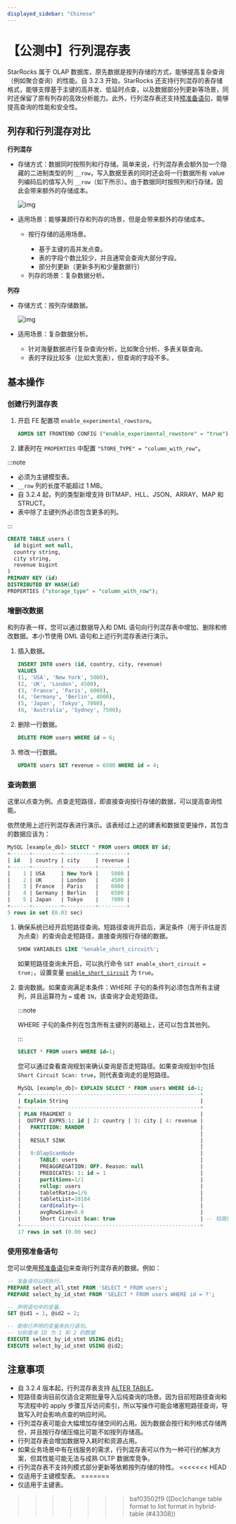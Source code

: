 ```yaml
---
displayed_sidebar: "Chinese"
---
```


# 【公测中】行列混存表

StarRocks 属于 OLAP 数据库，原先数据是按列存储的方式，能够提高复杂查询（例如聚合查询）的性能。自 3.2.3 开始，StarRocks 还支持行列混存的表存储格式，能够支撑基于主键的高并发、低延时点查，以及数据部分列更新等场景，同时还保留了原有列存的高效分析能力。此外，行列混存表还支持[预准备语句](../sql-reference/sql-statements/prepared_statement.md)，能够提高查询的性能和安全性。

## 列存和行列混存对比

**行列混存**

- 存储方式：数据同时按照列和行存储。简单来说，行列混存表会额外加一个隐藏的二进制类型的列 `__row`，写入数据至表的同时还会将一行数据所有 value 列编码后的值写入列 `__row`（如下所示）。由于数据同时按照列和行存储，因此会带来额外的存储成本。

   ![img](../assets/table_design/hybrid_table.png)

- 适用场景：能够兼顾行存和列存的场景，但是会带来额外的存储成本。<ul><li>按行存储的适用场景。</li><ul><li>基于主键的高并发点查。</li><li>表的字段个数比较少，并且通常会查询大部分字段。</li><li>部分列更新（更新多列和少量数据行）</li></ul><li>列存的场景：复杂数据分析。</li></ul>

**列存**

- 存储方式：按列存储数据。

   ![img](../assets/table_design/columnar_table.png)

- 适用场景：复杂数据分析。 <ul><li>针对海量数据进行复杂查询分析，比如聚合分析、多表关联查询。 </li><li>表的字段比较多（比如大宽表），但查询的字段不多。</li></ul>

## 基本操作

### 创建行列混存表

1. 开启 FE 配置项 `enable_experimental_rowstore`。

   ```SQL
   ADMIN SET FRONTEND CONFIG ("enable_experimental_rowstore" = "true");
   ```

2. 建表时在 `PROPERTIES` 中配置 `"STORE_TYPE" = "column_with_row"`。

:::note

- 必须为主键模型表。
- `__row` 列的长度不能超过 1 MB。
- 自 3.2.4 起，列的类型新增支持 BITMAP、HLL、JSON、ARRAY、MAP 和 STRUCT。
- 表中除了主键列外必须包含更多的列。

:::

```SQL
CREATE TABLE users (
  id bigint not null,
  country string,
  city string,
  revenue bigint
)
PRIMARY KEY (id)
DISTRIBUTED BY HASH(id)
PROPERTIES ("storage_type" = "column_with_row");
```

### 增删改数据

和列存表一样，您可以通过数据导入和 DML 语句向行列混存表中增加、删除和修改数据。本小节使用 DML 语句和上述行列混存表进行演示。

1. 插入数据。

   ```SQL
   INSERT INTO users (id, country, city, revenue)
   VALUES 
   (1, 'USA', 'New York', 5000),
   (2, 'UK', 'London', 4500),
   (3, 'France', 'Paris', 6000),
   (4, 'Germany', 'Berlin', 4000),
   (5, 'Japan', 'Tokyo', 7000),
   (6, 'Australia', 'Sydney', 7500);
   ```

2. 删除一行数据。

   ```SQL
   DELETE FROM users WHERE id = 6;
   ```

3. 修改一行数据。

   ```SQL
   UPDATE users SET revenue = 6500 WHERE id = 4;
   ```

### 查询数据

这里以点查为例。点查走短路径，即直接查询按行存储的数据，可以提高查询性能。

依然使用上述行列混存表进行演示。该表经过上述的建表和数据变更操作，其包含的数据应该为：

```SQL
MySQL [example_db]> SELECT * FROM users ORDER BY id;
+------+---------+----------+---------+
| id   | country | city     | revenue |
+------+---------+----------+---------+
|    1 | USA     | New York |    5000 |
|    2 | UK      | London   |    4500 |
|    3 | France  | Paris    |    6000 |
|    4 | Germany | Berlin   |    6500 |
|    5 | Japan   | Tokyo    |    7000 |
+------+---------+----------+---------+
5 rows in set (0.03 sec)
```

1. 确保系统已经开启短路径查询。短路径查询开启后，满足条件（用于评估是否为点查）的查询会走短路径，直接查询按行存储的数据。

   ```SQL
   SHOW VARIABLES LIKE '%enable_short_circuit%';
   ```

   如果短路径查询未开启，可以执行命令 `SET enable_short_circuit = true;`，设置变量 [`enable_short_circuit`](../reference/System_variable.md#enable_short_circuit323-及以后) 为 `true`。

2. 查询数据。如果查询满足本条件：WHERE 子句的条件列必须包含所有主键列，并且运算符为  `=` 或者 `IN`，该查询才会走短路径。

   :::note

   WHERE 子句的条件列在包含所有主键列的基础上，还可以包含其他列。

   :::

   ```SQL
   SELECT * FROM users WHERE id=1;
   ```

   您可以通过查看查询规划来确认查询是否走短路径。如果查询规划中包括 `Short Circuit Scan: true`，则代表查询走的是短路径。

   ```SQL
   MySQL [example_db]> EXPLAIN SELECT * FROM users WHERE id=1;
   +---------------------------------------------------------+
   | Explain String                                          |
   +---------------------------------------------------------+
   | PLAN FRAGMENT 0                                         |
   |  OUTPUT EXPRS:1: id | 2: country | 3: city | 4: revenue |
   |   PARTITION: RANDOM                                     |
   |                                                         |
   |   RESULT SINK                                           |
   |                                                         |
   |   0:OlapScanNode                                        |
   |      TABLE: users                                       |
   |      PREAGGREGATION: OFF. Reason: null                  |
   |      PREDICATES: 1: id = 1                              |
   |      partitions=1/1                                     |
   |      rollup: users                                      |
   |      tabletRatio=1/6                                    |
   |      tabletList=10184                                   |
   |      cardinality=-1                                     |
   |      avgRowSize=0.0                                     |
   |      Short Circuit Scan: true                           | -- 短路径查询生效
   +---------------------------------------------------------+
   17 rows in set (0.00 sec)
   ```

### 使用预准备语句

您可以使用[预准备语句](../sql-reference/sql-statements/prepared_statement.md#使用预准备语句)来查询行列混存表的数据。例如：

```SQL
-- 准备语句以供执行。
PREPARE select_all_stmt FROM 'SELECT * FROM users';
PREPARE select_by_id_stmt FROM 'SELECT * FROM users WHERE id = ?';

-- 声明语句中的变量。
SET @id1 = 1, @id2 = 2;

-- 使用已声明的变量来执行语句。
-- 分别查询 ID 为 1 和 2 的数据
EXECUTE select_by_id_stmt USING @id1;
EXECUTE select_by_id_stmt USING @id2;
```

## 注意事项

- 自 3.2.4 版本起，行列混存表支持 [ALTER TABLE](../sql-reference/sql-statements/data-definition/ALTER_TABLE.md)。
- 短路径查询目前仅适合定期批量导入后纯查询的场景。因为目前短路径查询和写流程中的 apply 步骤互斥访问索引，所以写操作可能会堵塞短路径查询，导致写入时会影响点查的响应时间。
- 行列混存表可能会大幅增加存储空间的占用。因为数据会按行和列格式存储两份，并且按行存储压缩比可能不如按列存储高。
- 行列混存表会增加数据导入耗时和资源占用。
- 如果业务场景中有在线服务的需求，行列混存表可以作为一种可行的解决方案，但其性能可能无法与成熟 OLTP 数据库竞争。
- 行列混存表不支持列模式部分更新等依赖按列存储的特性。
<<<<<<< HEAD
- 仅适用于主键模型表。
=======
- 仅适用于主键表。
>>>>>>> baf03502f9 ([Doc]change table format to list format in hybrid-table (#43308))
